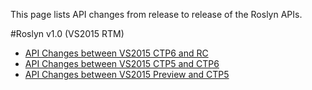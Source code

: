 This page lists API changes from release to release of the Roslyn APIs.

#Roslyn v1.0 (VS2015 RTM)
* [API Changes between VS2015 CTP6 and RC](https://github.com/dotnet/roslyn/wiki/VS-2015-RC-API-Changes)
* [API Changes between VS2015 CTP5 and CTP6](https://github.com/dotnet/roslyn/wiki/VS-2015-CTP-6-API-Changes)
* [API Changes between VS2015 Preview and CTP5](https://github.com/dotnet/roslyn/wiki/VS-2015-CTP-5-API-Changes)